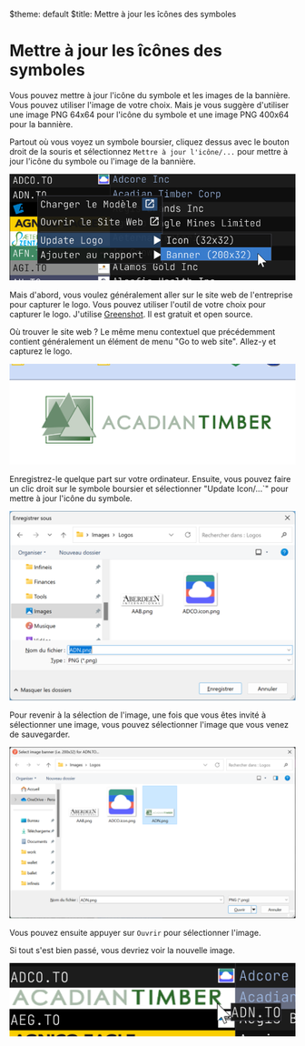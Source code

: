$theme: default
$title: Mettre à jour les îcônes des symboles

Mettre à jour les îcônes des symboles
=====================================

Vous pouvez mettre à jour l'icône du symbole et les images de la bannière. Vous pouvez utiliser l'image de votre choix. Mais je vous suggère d'utiliser une image PNG 64x64 pour l'icône du symbole et une image PNG 400x64 pour la bannière.

Partout où vous voyez un symbole boursier, cliquez dessus avec le bouton droit de la souris et sélectionnez `Mettre à jour l'icône/...` pour mettre à jour l'icône du symbole ou l'image de la bannière.

![Update Icon](img/update_icon_01.png)

Mais d'abord, vous voulez généralement aller sur le site web de l'entreprise pour capturer le logo. Vous pouvez utiliser l'outil de votre choix pour capturer le logo. J'utilise [Greenshot](https://getgreenshot.org/). Il est gratuit et open source.

Où trouver le site web ? Le même menu contextuel que précédemment contient généralement un élément de menu "Go to web site". Allez-y et capturez le logo.

![Update Icon](img/update_icon_02.png)

Enregistrez-le quelque part sur votre ordinateur. Ensuite, vous pouvez faire un clic droit sur le symbole boursier et sélectionner "Update Icon/...`" pour mettre à jour l'icône du symbole.

![Update Icon](img/update_icon_03.png)

Pour revenir à la sélection de l'image, une fois que vous êtes invité à sélectionner une image, vous pouvez sélectionner l'image que vous venez de sauvegarder.

![Update Icon](img/update_icon_04.png)

Vous pouvez ensuite appuyer sur `Ouvrir` pour sélectionner l'image.

Si tout s'est bien passé, vous devriez voir la nouvelle image.

![Update Icon](img/update_icon_05.png)
